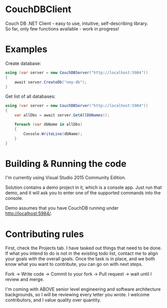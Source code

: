 # CouchDBClient
Couch DB .NET Client - easy to use, intuitive, self-describing library.     
So far, only few functions available - work in progress!

# Examples

Create database:
``` C#
using (var server = new CouchDBServer("http://localhost:5984"))
{
    await server.CreateDb("nmy-db");
}
```

Get list of all databases:
``` C#
using (var server = new CouchDBServer("http://localhost:5984"))
{
    var allDbs = await server.GetAllDbNames();

    foreach (var dbName in allDbs)
    {
        Console.WriteLine(dbName);
    }
}
```



# Building & Running the code

I'm currently using Visual Studio 2015 Community Edition.

Solution contains a demo project in it, which is a console app.
Just run that demo, and it will ask you to enter one of the supported commands into the console.

Demo assumes that you have CouchDB running under [http://localhost:5984/](http://localhost:5984/).


# Contributing rules

First, check the Projects tab. I have tasked out things that need to be done.
If what you intend to do is not in the existing todo list, contact me to align your goals with the overall goals.
Once the task is in place, and we both know what you want to contribute, you can go on with next steps.

Fork -> Write code -> Commit to your fork -> Pull request -> wait until I review and merge.

I'm coming with ABOVE senior level engineering and software architecture backgrounds, so I will be reviewing every letter you wrote.
I welcome contributors, and I value quality over quantity.
